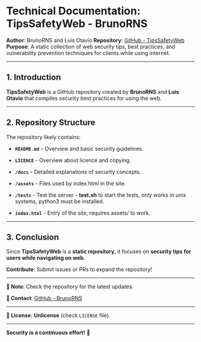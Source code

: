# **Technical Documentation: TipsSafetyWeb - BrunoRNS**  

**Author**: BrunoRNS and Luis Otavio
**Repository**: [GitHub - TipsSafetyWeb](https://github.com/BrunoRNS/TipsSafetyWeb)  
**Purpose**: A static collection of web security tips, best practices, and vulnerability prevention techniques for clients while using internet.  

---

## **1. Introduction**  
**TipsSafetyWeb** is a GitHub repository created by **BrunoRNS** and **Luis Otavio** that compiles security best practices for using the web.

---

## **2. Repository Structure**  
The repository likely contains:  

- **`README.md`** – Overview and basic security guidelines.  
- **`LICENCE`** - Overview about licence and copying.

- **`/docs`** – Detailed explanations of security concepts.
- **`/assets`** - Files used by index.html in the site.
- **`/tests`** - Test the server - **test.sh** to start the tests, only works in unix systems, python3 must be installed.
- **`index.html`** - Entry of the site, requires assets/ to work.

---

## **3. Conclusion**  
Since **TipsSafetyWeb** is a **static repository**, it focuses on **security tips for users while navigating on web**.

**Contribute**: Submit issues or PRs to expand the repository!

---


**📌 Note**: Check the repository for the latest updates.  

**📧 Contact**: [GitHub - BrunoRNS](https://github.com/BrunoRNS)  

--- 

**📄 License**: **Unlicense** (check `LICENSE` file).  

---

**Security is a continuous effort!** 🔐

